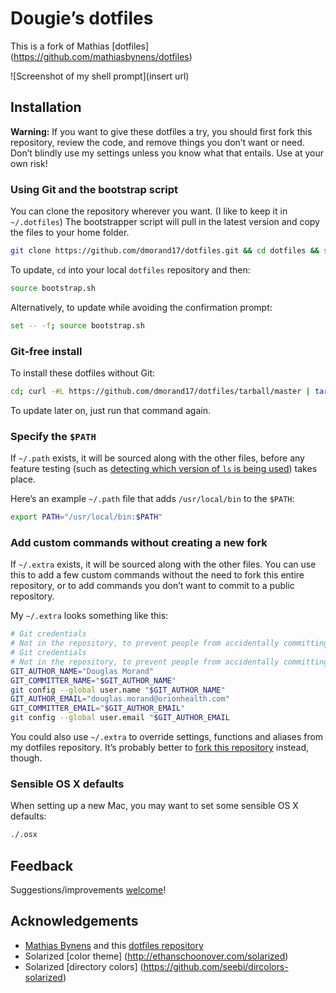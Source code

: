 # Dougie’s dotfiles

This is a fork of Mathias [dotfiles] (https://github.com/mathiasbynens/dotfiles)

![Screenshot of my shell prompt](insert url)

## Installation

**Warning:** If you want to give these dotfiles a try, you should first fork this repository, review the code, and remove things you don’t want or need. Don’t blindly use my settings unless you know what that entails. Use at your own risk!

### Using Git and the bootstrap script

You can clone the repository wherever you want. (I like to keep it in `~/.dotfiles`) The bootstrapper script will pull in the latest version and copy the files to your home folder.

```bash
git clone https://github.com/dmorand17/dotfiles.git && cd dotfiles && source bootstrap.sh
```

To update, `cd` into your local `dotfiles` repository and then:

```bash
source bootstrap.sh
```

Alternatively, to update while avoiding the confirmation prompt:

```bash
set -- -f; source bootstrap.sh
```

### Git-free install

To install these dotfiles without Git:

```bash
cd; curl -#L https://github.com/dmorand17/dotfiles/tarball/master | tar -xzv --strip-components 1 --exclude={README.md,bootstrap.sh,LICENSE-MIT.txt}
```

To update later on, just run that command again.

### Specify the `$PATH`

If `~/.path` exists, it will be sourced along with the other files, before any feature testing (such as [detecting which version of `ls` is being used](https://github.com/mathiasbynens/dotfiles/blob/aff769fd75225d8f2e481185a71d5e05b76002dc/.aliases#L21-26)) takes place.

Here’s an example `~/.path` file that adds `/usr/local/bin` to the `$PATH`:

```bash
export PATH="/usr/local/bin:$PATH"
```

### Add custom commands without creating a new fork

If `~/.extra` exists, it will be sourced along with the other files. You can use this to add a few custom commands without the need to fork this entire repository, or to add commands you don’t want to commit to a public repository.

My `~/.extra` looks something like this:

```bash
# Git credentials
# Not in the repository, to prevent people from accidentally committing under my name
# Git credentials 
# Not in the repository, to prevent people from accidentally committing under my name 
GIT_AUTHOR_NAME="Douglas Morand" 
GIT_COMMITTER_NAME="$GIT_AUTHOR_NAME" 
git config --global user.name "$GIT_AUTHOR_NAME" 
GIT_AUTHOR_EMAIL="douglas.morand@orionhealth.com" 
GIT_COMMITTER_EMAIL="$GIT_AUTHOR_EMAIL" 
git config --global user.email "$GIT_AUTHOR_EMAIL
```

You could also use `~/.extra` to override settings, functions and aliases from my dotfiles repository. It’s probably better to [fork this repository](https://github.com/dmorand17/dotfiles/fork) instead, though.

### Sensible OS X defaults

When setting up a new Mac, you may want to set some sensible OS X defaults:

```bash
./.osx
```

## Feedback

Suggestions/improvements
[welcome](https://github.com/dmorand17/dotfiles/issues)!

## Acknowledgements

* [Mathias Bynens](https://mathiasbynens.be/) and this [dotfiles repository](https://github.com/mathiasbynens/dotfiles)
* Solarized [color theme] (http://ethanschoonover.com/solarized)
* Solarized [directory colors] (https://github.com/seebi/dircolors-solarized)
